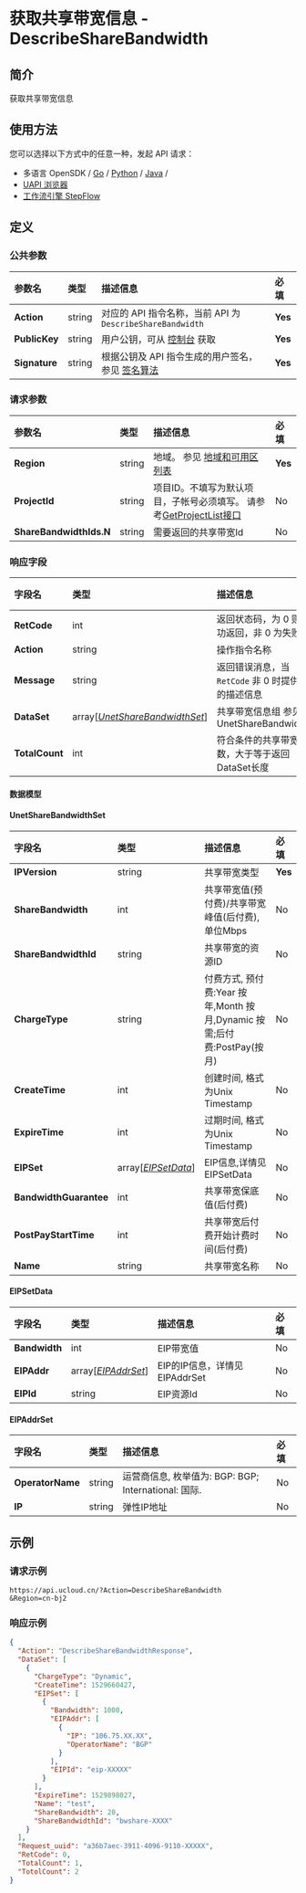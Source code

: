 # 获取共享带宽信息 - DescribeShareBandwidth

## 简介

获取共享带宽信息






## 使用方法

您可以选择以下方式中的任意一种，发起 API 请求：
- 多语言 OpenSDK / [Go](https://github.com/ucloud/ucloud-sdk-go) / [Python](https://github.com/ucloud/ucloud-sdk-python3) / [Java](https://github.com/ucloud/ucloud-sdk-java) /
- [UAPI 浏览器](https://console.ucloud.cn/uapi/detail?id=DescribeShareBandwidth)
- [工作流引擎 StepFlow](https://console.ucloud.cn/stepflow/manage/)


## 定义

### 公共参数

| 参数名 | 类型 | 描述信息 | 必填 |
|:---|:---|:---|:---|
| **Action**     | string  | 对应的 API 指令名称，当前 API 为 `DescribeShareBandwidth`                        | **Yes** |
| **PublicKey**  | string  | 用户公钥，可从 [控制台](https://console.ucloud.cn/uapi/apikey) 获取                                             | **Yes** |
| **Signature**  | string  | 根据公钥及 API 指令生成的用户签名，参见 [签名算法](api/summary/signature.md)  | **Yes** |

### 请求参数

| 参数名 | 类型 | 描述信息 | 必填 |
|:---|:---|:---|:---|
| **Region** | string | 地域。 参见 [地域和可用区列表](api/summary/regionlist) |**Yes**|
| **ProjectId** | string | 项目ID。不填写为默认项目，子帐号必须填写。 请参考[GetProjectList接口](api/summary/get_project_list) |No|
| **ShareBandwidthIds.N** | string | 需要返回的共享带宽Id |No|

### 响应字段

| 字段名 | 类型 | 描述信息 | 必填 |
|:---|:---|:---|:---|
| **RetCode** | int | 返回状态码，为 0 则为成功返回，非 0 为失败 |**Yes**|
| **Action** | string | 操作指令名称 |**Yes**|
| **Message** | string | 返回错误消息，当 `RetCode` 非 0 时提供详细的描述信息 |No|
| **DataSet** | array[[*UnetShareBandwidthSet*](#UnetShareBandwidthSet)] | 共享带宽信息组 参见 UnetShareBandwidthSet |No|
| **TotalCount** | int | 符合条件的共享带宽总数，大于等于返回DataSet长度 |No|

#### 数据模型


#### UnetShareBandwidthSet

| 字段名 | 类型 | 描述信息 | 必填 |
|:---|:---|:---|:---|
| **IPVersion** | string | 共享带宽类型 |**Yes**|
| **ShareBandwidth** | int | 共享带宽值(预付费)/共享带宽峰值(后付费), 单位Mbps |No|
| **ShareBandwidthId** | string | 共享带宽的资源ID |No|
| **ChargeType** | string | 付费方式, 预付费:Year 按年,Month 按月,Dynamic 按需;后付费:PostPay(按月) |No|
| **CreateTime** | int | 创建时间, 格式为Unix Timestamp |No|
| **ExpireTime** | int | 过期时间, 格式为Unix Timestamp |No|
| **EIPSet** | array[[*EIPSetData*](#EIPSetData)] | EIP信息,详情见 EIPSetData |No|
| **BandwidthGuarantee** | int | 共享带宽保底值(后付费) |No|
| **PostPayStartTime** | int | 共享带宽后付费开始计费时间(后付费) |No|
| **Name** | string | 共享带宽名称 |No|

#### EIPSetData

| 字段名 | 类型 | 描述信息 | 必填 |
|:---|:---|:---|:---|
| **Bandwidth** | int | EIP带宽值 |No|
| **EIPAddr** | array[[*EIPAddrSet*](#EIPAddrSet)] | EIP的IP信息，详情见EIPAddrSet |No|
| **EIPId** | string | EIP资源Id |No|

#### EIPAddrSet

| 字段名 | 类型 | 描述信息 | 必填 |
|:---|:---|:---|:---|
| **OperatorName** | string | 运营商信息, 枚举值为:  BGP: BGP; International: 国际. |No|
| **IP** | string | 弹性IP地址 |No|

## 示例

### 请求示例
    
```
https://api.ucloud.cn/?Action=DescribeShareBandwidth
&Region=cn-bj2
```

### 响应示例
    
```json
{
  "Action": "DescribeShareBandwidthResponse",
  "DataSet": [
    {
      "ChargeType": "Dynamic",
      "CreateTime": 1529660427,
      "EIPSet": [
        {
          "Bandwidth": 1000,
          "EIPAddr": [
            {
              "IP": "106.75.XX.XX",
              "OperatorName": "BGP"
            }
          ],
          "EIPId": "eip-XXXXX"
        }
      ],
      "ExpireTime": 1529898027,
      "Name": "test",
      "ShareBandwidth": 20,
      "ShareBandwidthId": "bwshare-XXXX"
    }
  ],
  "Request_uuid": "a36b7aec-3911-4096-9110-XXXXX",
  "RetCode": 0,
  "TotalCount": 1,
  "TotolCount": 2
}
```





